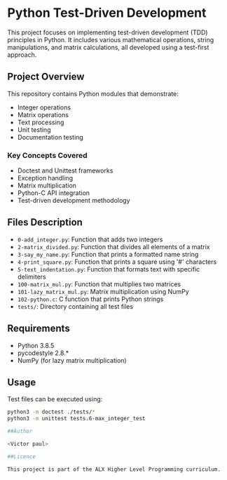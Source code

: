 # Python Test-Driven Development

This project focuses on implementing test-driven development (TDD) principles in Python. It includes various mathematical operations, string manipulations, and matrix calculations, all developed using a test-first approach.

## Project Overview

This repository contains Python modules that demonstrate:
- Integer operations
- Matrix operations
- Text processing
- Unit testing
- Documentation testing

### Key Concepts Covered
- Doctest and Unittest frameworks
- Exception handling
- Matrix multiplication
- Python-C API integration
- Test-driven development methodology

## Files Description

- `0-add_integer.py`: Function that adds two integers
- `2-matrix_divided.py`: Function that divides all elements of a matrix
- `3-say_my_name.py`: Function that prints a formatted name string
- `4-print_square.py`: Function that prints a square using '#' characters
- `5-text_indentation.py`: Function that formats text with specific delimiters
- `100-matrix_mul.py`: Function that multiplies two matrices
- `101-lazy_matrix_mul.py`: Matrix multiplication using NumPy
- `102-python.c`: C function that prints Python strings
- `tests/`: Directory containing all test files

## Requirements
- Python 3.8.5
- pycodestyle 2.8.*
- NumPy (for lazy matrix multiplication)

## Usage

Test files can be executed using:
```bash
python3 -m doctest ./tests/*
python3 -m unittest tests.6-max_integer_test

##Author

<Victor paul>

##Licence

This project is part of the ALX Higher Level Programming curriculum.

